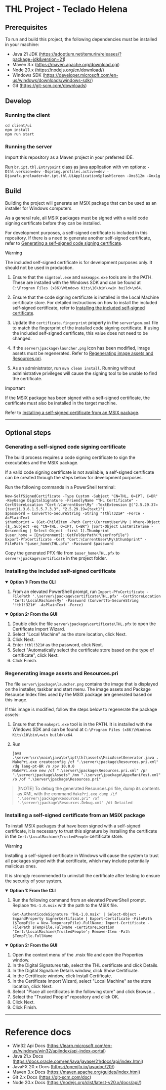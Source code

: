 # THL Project - Teclado Helena

## Prerequisites
To run and build this project, the following dependencies must be installed in your machine:
* Java 21 JDK (https://adoptium.net/temurin/releases/?package=jdk&version=21)
* Maven 3.x (https://maven.apache.org/download.cgi)
* Node 20.x (https://nodejs.org/en/download/)
* Windows SDK (https://developer.microsoft.com/en-us/windows/downloads/windows-sdk/)
* Git (https://git-scm.com/downloads)

## Develop
### Running the client
```
cd client/ui
npm install
npm run start
```

### Running the server
Import this repository as a Maven project in your preferred IDE.

Run ```br.ipt.thl.Entrypoint``` class as java application with vm
options: ```-Dthl.version=dev -Dspring.profiles.active=dev -Djavafx.preloader=br.ipt.thl.UiApplicationSplashScreen -Xms512m -Xmx1g```

## Build
Building the project will generate an MSIX package that can be used as an installer for Windows computers.

As a general rule, all MSIX packages must be signed with a valid code signing certificate before they can be installed.

For development purposes, a self-signed certificate is included in this repository.
If there is a need to generate another self-signed certificate, refer to [Generating a self-signed code signing certificate](#Generating-a-self-signed-code-signing-certificate).

> [!WARNING]
> The included self-signed certificate is for development purposes only. It should not be used in production.

1. Ensure that the `signtool.exe` and `makeappx.exe` tools are in the PATH.
These are installed with the Windows SDK and can be found at `C:\Program Files (x86)\Windows Kits\10\bin\<win build>\x64`.

2. Ensure that the code signing certificate is installed in the Local Machine certificate store.
For detailed instructions on how to install the included self-signed certificate, refer to [Installing the included self-signed certificate](#Installing-the-included-self-signed-certificate). 

3. Update the `certificate.fingerprint` property in the `server\pom.xml` file to match the fingerprint of the installed code signing certificate.
If using the included self-signed certificate, this value does not need to be changed.

4. If the `server\jpackage\launcher.png` icon has been modified, image assets must be regenerated. Refer to [Regenerating image assets and Resources.pri](#Regenerating-image-assets-and-Resourcespri).

5. As an administrator, run ```mvn clean install```. Running without administrative privileges will cause the signing tool to be unable to find the certificate.

> [!IMPORTANT]
> If the MSIX package has been signed with a self-signed certificate, the certificate must also be installed in the target machine.
>
> Refer to [Installing a self-signed certificate from an MSIX package](#Installing-a-self-signed-certificate-from-an-MSIX-package).

***

## Optional steps

### Generating a self-signed code signing certificate

The build process requires a code signing certificate to sign the executables and the MSIX package.

If a valid code signing certificate is not available, a self-signed certificate can be created through the steps below for development purposes.

Run the following commands in a PowerShell terminal:

```
New-SelfSignedCertificate -Type Custom -Subject "CN=THL, O=IPT, C=BR" -KeyUsage DigitalSignature -FriendlyName "THL Certificate" -CertStoreLocation "Cert:\CurrentUser\My" -TextExtension @("2.5.29.37={text}1.3.6.1.5.5.7.3.3", "2.5.29.19={text}")
$password = ConvertTo-SecureString -String "!thl!321#" -Force -AsPlainText
$thumbprint = (Get-ChildItem -Path Cert:\CurrentUser\My | Where-Object {$_.Subject -eq "CN=THL, O=IPT, C=BR"} |Sort-Object LastWriteTime -Descending | Select-Object -first 1).Thumbprint
$user_home = [Environment]::GetFolderPath("UserProfile")
Export-PfxCertificate -Cert "Cert:\CurrentUser\My\$thumbprint" -FilePath "$user_home\THL.pfx" -Password $password
```

Copy the generated PFX file from `$user_home\THL.pfx` to `server\jpackage\certificate` in the project folder.

### Installing the included self-signed certificate

<details open>
<summary><b>Option 1: From the CLI</b></summary>

1. From an elevated PowerShell prompt, run ```Import-PfxCertificate -FilePath '.\server\jpackage\certificate\THL.pfx' -CertStoreLocation 'Cert:\LocalMachine\My' -Password (ConvertTo-SecureString '!thl!321#' -AsPlainText -Force)```
</details>

<details open>
<summary><b>Option 2: From the GUI</b></summary>

1. Double click the file `server\jpackage\certificate\THL.pfx` to open the Certificate Import Wizard.
2. Select "Local Machine" as the store location, click Next.
3. Click Next.
4. Enter `!thl!321#` as the password, click Next.
5. Select "Automatically select the certificate store based on the type of certificate", click Next.
6. Click Finish.

</details>

### Regenerating image assets and Resources.pri

The file ```server\jpackage\launcher.png``` contains the image that is displayed on the installer, taskbar and start menu. The image assets and Package Resource Index files used by the MSIX package are generated based on this image.

If this image is modified, follow the steps below to regenerate the package assets:

1. Ensure that the `makepri.exe` tool is in the PATH. It is installed with the Windows SDK and can be found at `C:\Program Files (x86)\Windows Kits\10\bin\<win build>\x64`.

2. Run
    ```
    java .\server\src\main\java\br\ipt\thl\assets\MsixAssetGenerator.java .
    MakePri.exe createconfig /cf ".\server\jpackage\Resources.pri.xml" /dq lang-pt-BR /o /pv 10.0.0
    MakePri.exe new /cf ".\server\jpackage\Resources.pri.xml" /pr ".\server\jpackage\Assets" /mn ".\server\jpackage\AppxManifest.xml" /o /of ".\server\jpackage\Resources.pri"
    ```

> [!NOTE] To debug the generated Resources.pri file, dump its contents as XML with the command ```MakePri.exe dump /if ".\server\jpackage\Resources.pri" /of ".\server\jpackage\Resources.Debug.xml" /dt Detailed```

### Installing a self-signed certificate from an MSIX package

To install MSIX packages that have been signed with a self-signed certificate, it is necessary to trust this signature by installing the certificate in the ```Cert:\LocalMachine\TrustedPeople``` certificate store.

> [!WARNING]
> Installing a self-signed certificate in Windows will cause the system to trust all packages signed with that certificate, which may include potentially malicious ones.
> 
> It is strongly recommended to uninstall the certificate after testing to ensure the security of your system.

<details open>
<summary><b>Option 1: From the CLI</b></summary>

1. Run the following command from an elevated PowerShell prompt. Replace ```THL-1.0.msix``` with the path to the MSIX file.

   ```Get-AuthenticodeSignature 'THL-1.0.msix' | Select-Object -ExpandProperty SignerCertificate | Export-Certificate -FilePath ($TempFile = New-TemporaryFile).FullName; Import-Certificate -FilePath $TempFile.FullName -CertStoreLocation 'Cert:\LocalMachine\TrustedPeople'; Remove-Item -Path $TempFile.FullName```
</details>

<details open>
<summary><b>Option 2: From the GUI</b></summary>

1. Open the context menu of the .msix file and open the Properties window.
2. In the Digital Signatures tab, select the THL certificate and click Details.
3. In the Digital Signature Details window, click Show Certificate.
4. In the Certificate window, click Install Certificate.
5. In the Certificate Import Wizard, select "Local Machine" as the store location, click Next.
6. Select "Place all certificates in the following store" and click Browse...
7. Select the "Trusted People" repository and click OK.
8. Click Next.
9. Click Finish.

</details>

***

# Reference docs

* Win32 Api Docs      (https://learn.microsoft.com/en-us/windows/win32/apiindex/api-index-portal)
* Java 21.x Docs      (https://docs.oracle.com/en/java/javase/21/docs/api/index.html)
* JavaFX 20.x Docs    (https://openjfx.io/javadoc/20/)
* Maven 3.x Docs      (https://maven.apache.org/guides/index.html)
* Git 2.x Docs        (https://git-scm.com/doc)
* Node 20.x Docs      (https://nodejs.org/dist/latest-v20.x/docs/api/)
